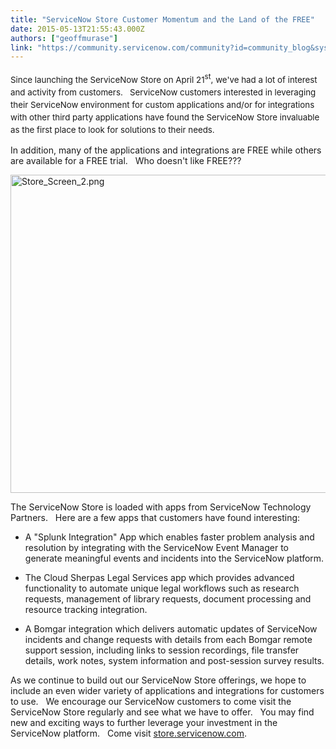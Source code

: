 ```yaml
---
title: "ServiceNow Store Customer Momentum and the Land of the FREE"
date: 2015-05-13T21:55:43.000Z
authors: ["geoffmurase"]
link: "https://community.servicenow.com/community?id=community_blog&sys_id=aadc2a65dbd0dbc01dcaf3231f96196b"
---
```

<p><span style="font-size: 10pt; line-height: 1.5em;">Since launching the ServiceNow Store on April 21</span><span style="line-height: 1.5em;"><sup>st</sup></span><span style="font-size: 10pt; line-height: 1.5em;">, we've had a lot of interest and activity from customers.   ServiceNow customers interested in leveraging their ServiceNow environment for custom applications and/or for integrations with other third party applications have found the ServiceNow Store invaluable as the first place to look for solutions to their needs.   </span></p><p></p><p>In addition, many of the applications and integrations are FREE while others are available for a FREE trial.   Who doesn't like FREE???</p><p><img   alt="Store_Screen_2.png" class="image-0 jive-image" src="723f89cadb14d304b322f4621f961981.iix" style="height: 509px; width: 620px; display: block; margin-left: auto; margin-right: auto;"/></p><p></p><p>The ServiceNow Store is loaded with apps from ServiceNow Technology Partners.   Here are a few apps that customers have found interesting:</p><p></p><ul style="list-style-type: disc;"><li>A "Splunk Integration" App which enables faster problem analysis and resolution by integrating with the ServiceNow Event Manager to generate meaningful events and incidents into the ServiceNow platform.</li></ul><p></p><ul style="list-style-type: disc;"><li>The Cloud Sherpas Legal Services app which provides advanced functionality to automate unique legal workflows such as research requests, management of library requests, document processing and resource tracking integration.</li></ul><p></p><ul style="list-style-type: disc;"><li>A Bomgar integration which delivers automatic updates of ServiceNow incidents and change requests with details from each Bomgar remote support session, including links to session recordings, file transfer details, work notes, system information and post-session survey results.</li></ul><p></p><p>As we continue to build out our ServiceNow Store offerings, we hope to include an even wider variety of applications and integrations for customers to use.   We encourage our ServiceNow customers to come visit the ServiceNow Store regularly and see what we have to offer.   You may find new and exciting ways to further leverage your investment in the ServiceNow platform.   Come visit <a title="tore.servicenow.com/$appstore.do#!/store/home" href="https://store.servicenow.com/$appstore.do#!/store/home">store.servicenow.com</a>.</p>